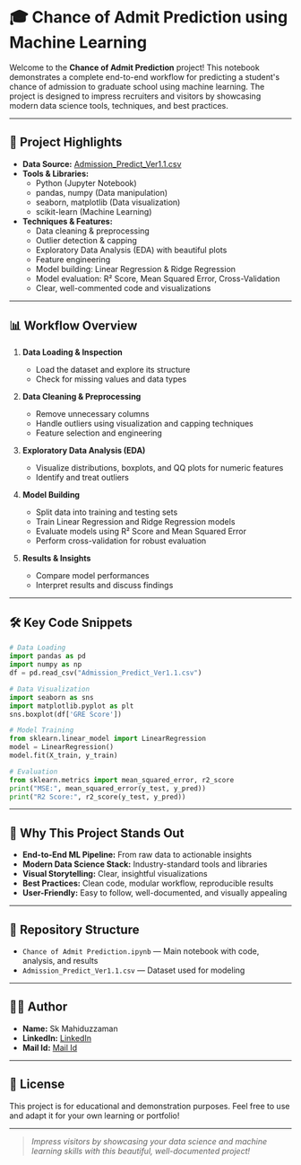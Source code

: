 # 🎓 Chance of Admit Prediction using Machine Learning

Welcome to the **Chance of Admit Prediction** project! This notebook demonstrates a complete end-to-end workflow for predicting a student's chance of admission to graduate school using machine learning. The project is designed to impress recruiters and visitors by showcasing modern data science tools, techniques, and best practices.

---

## 🚀 Project Highlights

- **Data Source:** [Admission_Predict_Ver1.1.csv](Admission_Predict_Ver1.1.csv)
- **Tools & Libraries:**
  - Python (Jupyter Notebook)
  - pandas, numpy (Data manipulation)
  - seaborn, matplotlib (Data visualization)
  - scikit-learn (Machine Learning)
- **Techniques & Features:**
  - Data cleaning & preprocessing
  - Outlier detection & capping
  - Exploratory Data Analysis (EDA) with beautiful plots
  - Feature engineering
  - Model building: Linear Regression & Ridge Regression
  - Model evaluation: R² Score, Mean Squared Error, Cross-Validation
  - Clear, well-commented code and visualizations

---

## 📊 Workflow Overview

1. **Data Loading & Inspection**
   - Load the dataset and explore its structure
   - Check for missing values and data types

2. **Data Cleaning & Preprocessing**
   - Remove unnecessary columns
   - Handle outliers using visualization and capping techniques
   - Feature selection and engineering

3. **Exploratory Data Analysis (EDA)**
   - Visualize distributions, boxplots, and QQ plots for numeric features
   - Identify and treat outliers

4. **Model Building**
   - Split data into training and testing sets
   - Train Linear Regression and Ridge Regression models
   - Evaluate models using R² Score and Mean Squared Error
   - Perform cross-validation for robust evaluation

5. **Results & Insights**
   - Compare model performances
   - Interpret results and discuss findings

---

## 🛠️ Key Code Snippets

```python
# Data Loading
import pandas as pd
import numpy as np
df = pd.read_csv("Admission_Predict_Ver1.1.csv")

# Data Visualization
import seaborn as sns
import matplotlib.pyplot as plt
sns.boxplot(df['GRE Score'])

# Model Training
from sklearn.linear_model import LinearRegression
model = LinearRegression()
model.fit(X_train, y_train)

# Evaluation
from sklearn.metrics import mean_squared_error, r2_score
print("MSE:", mean_squared_error(y_test, y_pred))
print("R2 Score:", r2_score(y_test, y_pred))
```

---

## 🌟 Why This Project Stands Out

- **End-to-End ML Pipeline:** From raw data to actionable insights
- **Modern Data Science Stack:** Industry-standard tools and libraries
- **Visual Storytelling:** Clear, insightful visualizations
- **Best Practices:** Clean code, modular workflow, reproducible results
- **User-Friendly:** Easy to follow, well-documented, and visually appealing

---

## 📁 Repository Structure

- `Chance of Admit Prediction.ipynb` — Main notebook with code, analysis, and results
- `Admission_Predict_Ver1.1.csv` — Dataset used for modeling

---

## 👨‍💻 Author

- **Name:** Sk Mahiduzzaman
- **LinkedIn:** [LinkedIn](https://www.linkedin.com/in/sk-mahiduzzaman)
- **Mail Id:** [Mail Id](mailto:mohiduz03@gmail.com)

---

## 📝 License

This project is for educational and demonstration purposes. Feel free to use and adapt it for your own learning or portfolio!

---

> *Impress visitors by showcasing your data science and machine learning skills with this beautiful, well-documented project!*

